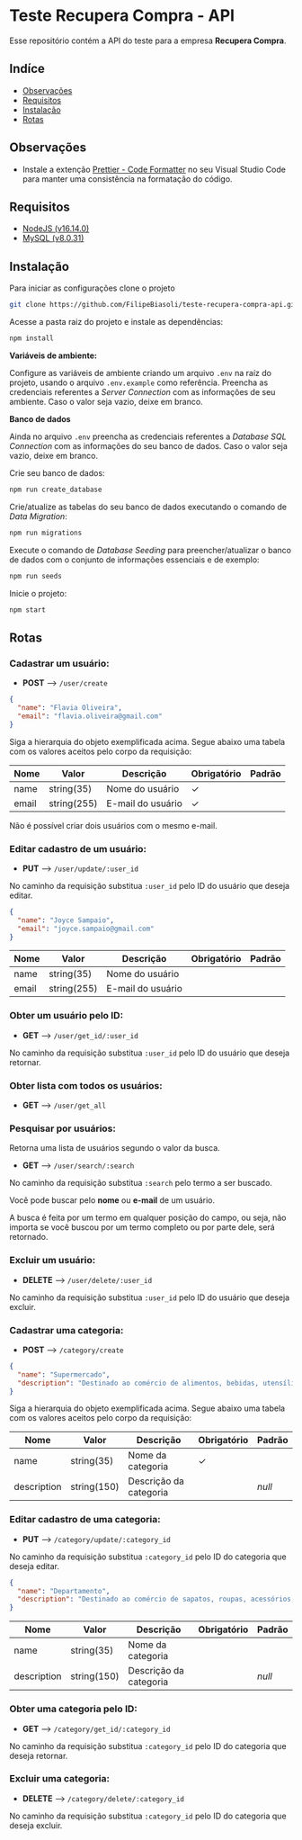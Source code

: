 # Teste Recupera Compra - API

Esse repositório contém a API do teste para a empresa **Recupera Compra**.

## Indíce

- [Observações](#observações)
- [Requisitos](#requisitos)
- [Instalação](#instalação)
- [Rotas](#rotas)

## Observações

- Instale a extenção [Prettier - Code Formatter](https://marketplace.visualstudio.com/items?itemName=esbenp.prettier-vscode) no seu Visual Studio Code para manter uma consistência na formatação do código.

## Requisitos

- [NodeJS (v16.14.0)](https://nodejs.org/en/)
- [MySQL (v8.0.31)](https://www.mysql.com/)

## Instalação

Para iniciar as configurações clone o projeto

```bash
git clone https://github.com/FilipeBiasoli/teste-recupera-compra-api.git
```

Acesse a pasta raiz do projeto e instale as dependências:

```cmd
npm install
```

**Variáveis de ambiente:**

Configure as variáveis de ambiente criando um arquivo `.env` na raíz do projeto, usando o arquivo `.env.example` como referência. Preencha as credenciais referentes a _Server Connection_ com as informações de seu ambiente. Caso o valor seja vazio, deixe em branco.

**Banco de dados**

Ainda no arquivo `.env` preencha as credenciais referentes a _Database SQL Connection_ com as informações do seu banco de dados. Caso o valor seja vazio, deixe em branco.

Crie seu banco de dados:

```cmd
npm run create_database
```

Crie/atualize as tabelas do seu banco de dados executando o comando de _Data Migration_:

```cmd
npm run migrations
```

Execute o comando de _Database Seeding_ para preencher/atualizar o banco de dados com o conjunto de informações essenciais e de exemplo:

```cmd
npm run seeds
```

Inicie o projeto:

```cmd
npm start
```

## Rotas

### Cadastrar um usuário:

- **POST** --> `/user/create`

```json
{
  "name": "Flavia Oliveira",
  "email": "flavia.oliveira@gmail.com"
}
```

Siga a hierarquia do objeto exemplificada acima. Segue abaixo uma tabela com os valores aceitos pelo corpo da requisição:

| Nome  | Valor       | Descrição         | Obrigatório | Padrão |
| ----- | ----------- | ----------------- | ----------- | ------ |
| name  | string(35)  | Nome do usuário   | &check;     |        |
| email | string(255) | E-mail do usuário | &check;     |        |

Não é possível criar dois usuários com o mesmo e-mail.

### Editar cadastro de um usuário:

- **PUT** --> `/user/update/:user_id`

No caminho da requisição substitua `:user_id` pelo ID do usuário que deseja editar.

```json
{
  "name": "Joyce Sampaio",
  "email": "joyce.sampaio@gmail.com"
}
```

| Nome  | Valor       | Descrição         | Obrigatório | Padrão |
| ----- | ----------- | ----------------- | ----------- | ------ |
| name  | string(35)  | Nome do usuário   |             |        |
| email | string(255) | E-mail do usuário |             |        |

### Obter um usuário pelo ID:

- **GET** --> `/user/get_id/:user_id`

No caminho da requisição substitua `:user_id` pelo ID do usuário que deseja retornar.

### Obter lista com todos os usuários:

- **GET** --> `/user/get_all`

### Pesquisar por usuários:

Retorna uma lista de usuários segundo o valor da busca.

- **GET** --> `/user/search/:search`

No caminho da requisição substitua `:search` pelo termo a ser buscado.

Você pode buscar pelo **nome** ou **e-mail** de um usuário.

A busca é feita por um termo em qualquer posição do campo, ou seja, não importa se você buscou por um termo completo ou por parte dele, será retornado.

### Excluir um usuário:

- **DELETE** --> `/user/delete/:user_id`

No caminho da requisição substitua `:user_id` pelo ID do usuário que deseja excluir.

### Cadastrar uma categoria:

- **POST** --> `/category/create`

```json
{
  "name": "Supermercado",
  "description": "Destinado ao comércio de alimentos, bebidas, utensílios domésticos, produtos pet e, às vezes, eletrônicos e utensílios domésticos."
}
```

Siga a hierarquia do objeto exemplificada acima. Segue abaixo uma tabela com os valores aceitos pelo corpo da requisição:

| Nome        | Valor       | Descrição              | Obrigatório | Padrão |
| ----------- | ----------- | ---------------------- | ----------- | ------ |
| name        | string(35)  | Nome da categoria      | &check;     |        |
| description | string(150) | Descrição da categoria |             | _null_ |

### Editar cadastro de uma categoria:

- **PUT** --> `/category/update/:category_id`

No caminho da requisição substitua `:category_id` pelo ID do categoria que deseja editar.

```json
{
  "name": "Departamento",
  "description": "Destinado ao comércio de sapatos, roupas, acessórios, cosméticos, jóias, artigos de decoração, camas, mesas, banho e muito mais."
}
```

| Nome        | Valor       | Descrição              | Obrigatório | Padrão |
| ----------- | ----------- | ---------------------- | ----------- | ------ |
| name        | string(35)  | Nome da categoria      |             |        |
| description | string(150) | Descrição da categoria |             | _null_ |

### Obter uma categoria pelo ID:

- **GET** --> `/category/get_id/:category_id`

No caminho da requisição substitua `:category_id` pelo ID do categoria que deseja retornar.

### Excluir uma categoria:

- **DELETE** --> `/category/delete/:category_id`

No caminho da requisição substitua `:category_id` pelo ID do categoria que deseja excluir.
